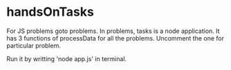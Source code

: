 # handsOnTasks

For JS problems goto problems. In problems, tasks is a node application. It has 3 functions of processData for all the problems. Uncomment the one for particular problem. 

Run it by writting 'node app.js' in terminal.

